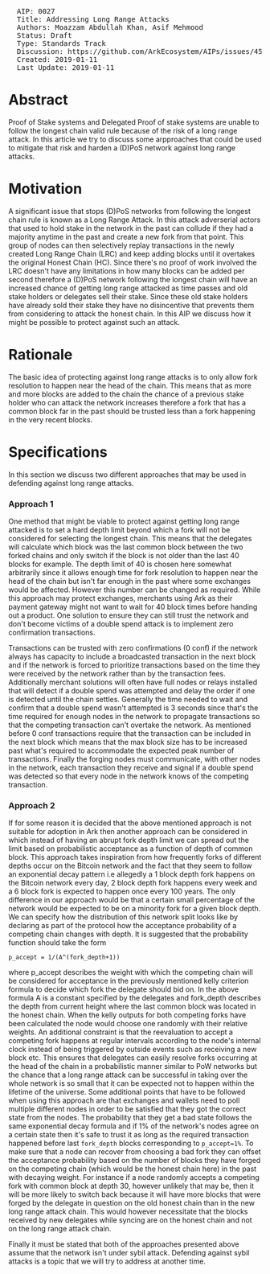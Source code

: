 <pre>
  AIP: 0027
  Title: Addressing Long Range Attacks
  Authors: Moazzam Abdullah Khan, Asif Mehmood
  Status: Draft
  Type: Standards Track
  Discussion: https://github.com/ArkEcosystem/AIPs/issues/45
  Created: 2019-01-11
  Last Update: 2019-01-11
</pre>


Abstract
========

Proof of Stake systems and Delegated Proof of stake systems are unable to follow the longest chain valid rule because of the risk of a long range attack. In this article we try to discuss some arpproaches that could be used to mitigate that risk and harden a (D)PoS network against long range attacks.

Motivation
==========

A significant issue that stops (D)PoS networks from following the longest chain rule is known as a Long Range Attack. In this attack adverserial actors that used to hold stake in the network in the past can collude if they had a majority anytime in the past and create a new fork from that point. This group of nodes can then selectively replay transactions in the newly created Long Range Chain (LRC) and keep adding blocks until it overtakes the original Honest Chain (HC). Since there's no proof of work involved the LRC doesn't have any limitations in how many blocks can be added per second therefore a (D)PoS network following the longest chain will have an increased chance of getting long range attacked as time passes and old stake holders or delegates sell their stake. Since these old stake holders have already sold their stake they have no disincentive that prevents them from considering to attack the honest chain. In this AIP we discuss how it might be possible to protect against such an attack.

Rationale
=========

The basic idea of protecting against long range attacks is to only allow fork resolution to happen near the head of the chain. This means that as more and more blocks are added to the chain the chance of a previous stake holder who can attack the network increases therefore a fork that has a common block far in the past should be trusted less than a fork happening in the very recent blocks.

Specifications
==============

In this section we discuss two different approaches that may be used in defending against long range attacks.

### Approach 1
One method that might be viable to protect against getting long range attacked is to set a hard depth limit beyond which a fork will not be considered for selecting the longest chain. This means that the delegates will calculate which block was the last common block between the two forked chains and only switch if the block is not older than the last 40 blocks for example. The depth limit of 40 is chosen here somewhat arbitrarily since it allows enough time for fork resolution to happen near the head of the chain but isn't far enough in the past where some exchanges would be affected. However this number can be changed as required. While this approach may protect exchanges, merchants using Ark as their payment gateway might not want to wait for 40 block times before handing out a product. One solution to ensure they can still trust the network and don't become victims of a double spend attack is to implement zero confirmation transactions.

Transactions can be trusted with zero confirmations (0 conf) if the network always has capacity to include a broadcasted transaction in the next block and if the network is forced to prioritize transactions based on the time they were received by the network rather than by the transaction fees. Additionally merchant solutions will often have full nodes or relays installed that will detect if a double spend was attempted and delay the order if one is detected until the chain settles. Generally the time needed to wait and confirm that a double spend wasn't attempted is 3 seconds since that's the time required for enough nodes in the network to propagate transactions so that the competing transaction can't overtake the network. As mentioned before 0 conf transactions require that the transaction can be included in the next block which means that the max block size has to be increased past what's required to accommodate the expected peak number of transactions. Finally the forging nodes must communicate, with other nodes in the network, each transaction they receive and signal if a double spend was detected so that every node in the network knows of the competing transaction.

### Approach 2
If for some reason it is decided that the above mentioned approach is not suitable for adoption in Ark then another approach can be considered in which instead of having an abrupt fork depth limit we can spread out the limit based on probabilistic acceptance as a function of depth of common block. This approach takes inspiration from how frequently forks of different depths occur on the Bitcoin network and the fact that they seem to follow an exponential decay pattern i.e allegedly a 1 block depth fork happens on the Bitcoin network every day, 2 block depth fork happens every week and a 6 block fork is expected to happen once every 100 years. The only difference in our approach would be that a certain small percentage of the network would be expected to be on a minority fork for a given block depth. We can specify how the distribution of this network split looks like by declaring as part of the protocol how the acceptance probability of a competing chain changes with depth. It is suggested that the probability function should take the form 

`p_accept = 1/(A^(fork_depth+1))`

where p_accept describes the weight with which the competing chain will be considered for acceptance in the previously mentioned kelly criterion formula to decide which fork the delegate should bid on. In the above formula A is a constant specified by the delegates and fork_depth describes the depth from current height where the last common block was located in the honest chain. When the kelly outputs for both competing forks have been calculated the node would choose one randomly with their relative weights. An additional constraint is that the reevaluation to accept a competing fork happens at regular intervals according to the node's internal clock instead of being triggered by outside events such as receiving a new block etc. This ensures that delegates can easily resolve forks occurring at the head of the chain in a probabilistic manner similar to PoW networks but the chance that a long range attack can be successful in taking over the whole network is so small that it can be expected not to happen within the lifetime of the universe. Some additional points that have to be followed when using this approach are that exchanges and wallets need to poll multiple different nodes in order to be satisfied that they got the correct state from the nodes. The probability that they get a bad state follows the same exponential decay formula and if 1% of the network's nodes agree on a certain state then it's safe to trust it as long as the required transaction happened before last `fork_depth` blocks corresponding to `p_accept=1%`. To make sure that a node can recover from choosing a bad fork they can offset the acceptance probability based on the number of blocks they have forged on the competing chain (which would be the honest chain here) in the past with decaying weight. For instance if a node randomly accepts a competing fork with common block at depth 30, however unlikely that may be, then it will be more likely to switch back because it will have more blocks that were forged by the delegate in question on the old honest chain than in the new long range attack chain. This would however necessitate that the blocks received by new delegates while syncing are on the honest chain and not on the long range attack chain.

Finally it must be stated that both of the approaches presented above assume that the network isn't under sybil attack. Defending against sybil attacks is a topic that we will try to address at another time.

